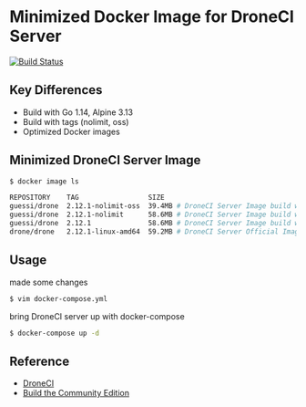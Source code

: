 # Minimized Docker Image for DroneCI Server

[![Build Status](https://cloud.drone.io/api/badges/guessi/drone-server-images/status.svg)](https://cloud.drone.io/guessi/drone-server-images)

## Key Differences

- Build with Go 1.14, Alpine 3.13
- Build with tags (nolimit, oss)
- Optimized Docker images

## Minimized DroneCI Server Image

```bash
$ docker image ls

REPOSITORY    TAG                 SIZE
guessi/drone  2.12.1-nolimit-oss  39.4MB # DroneCI Server Image build with `--tags "nolimit oss"`
guessi/drone  2.12.1-nolimit      58.6MB # DroneCI Server Image build with `--tags "nolimit"`
guessi/drone  2.12.1              58.6MB # DroneCI Server Image build without `--tags`
drone/drone   2.12.1-linux-amd64  59.2MB # DroneCI Server Official Image
```

## Usage

made some changes

```bash
$ vim docker-compose.yml
```

bring DroneCI server up with docker-compose

```bash
$ docker-compose up -d
```

## Reference

- [DroneCI](https://github.com/harness/drone)
- [Build the Community Edition](https://github.com/harness/drone/blob/master/BUILDING_OSS)
